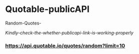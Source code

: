 # Quotable-publicAPI
Random-Quotes-

_Kindly-check-the-whether-publicapi-link-is-working-properly_

### https://api.quotable.io/quotes/random?limit=10
